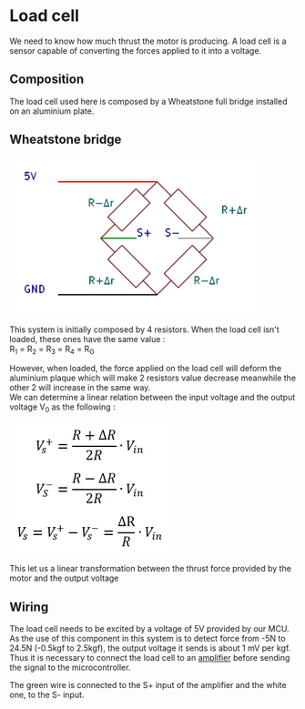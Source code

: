 # Load cell 

We need to know how much thrust the motor is producing. A load cell is a sensor capable of converting the forces applied to it into a voltage. 

## Composition
The load cell used here is composed by a Wheatstone full bridge installed on an aluminium plate.

## Wheatstone bridge

![alt text](images/wheatstone_full_bridge.jpg)

This system is initially composed by 4 resistors. When the load cell isn't loaded, these ones have the same value :  
R<sub>1</sub> = R<sub>2</sub> = R<sub>3</sub> = R<sub>4</sub> = R<sub>G</sub>

However, when loaded, the force applied on the load cell will deform the aluminium plaque which will make 2 resistors value decrease meanwhile the other 2 will increase in the same way.  
We can determine a linear relation between the input voltage and the output voltage V<sub>0</sub> as the following :

![alt text](images/V_s_V_in_relation.jpg)

This let us a linear transformation between the thrust force provided by the motor and the output voltage

## Wiring

The load cell needs to be excited by a voltage of 5V provided by our MCU.  
As the use of this component in this system is to detect force from -5N to 24.5N (-0.5kgf to 2.5kgf), the output voltage it sends is about 1 mV per kgf.  
Thus it is necessary to connect the load cell to an [amplifier](https://github.com/kevinbecquet/Thrust_Control/tree/master/electronics/amplifier) before sending the signal to the microcontroller.  

The green wire is connected to the S+ input of the amplifier and the white one, to the S- input.


